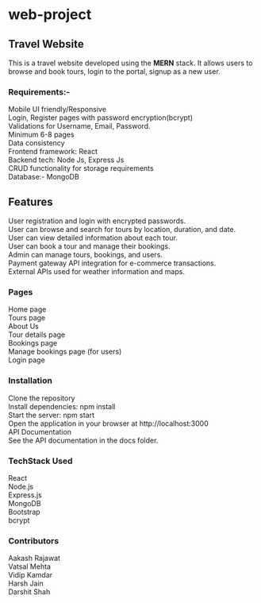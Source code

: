 # web-project

## Travel Website
This is a travel website developed using the <b>MERN</b> stack. It allows users to browse and book tours, login to the portal, signup as a new user.
<br> 

### Requirements:- 
Mobile UI friendly/Responsive <br>
Login, Register pages with password encryption(bcrypt) <br>
Validations for Username, Email, Password. <br>
Minimum 6-8 pages <br>
Data consistency <br>
Frontend framework: React <br>
Backend tech: Node Js, Express Js <br>
CRUD functionality for storage requirements <br>
Database:- MongoDB <br>


## Features
User registration and login with encrypted passwords.<br>
User can browse and search for tours by location, duration, and date. <br>
User can view detailed information about each tour. <br>
User can book a tour and manage their bookings. <br>
Admin can manage tours, bookings, and users.<br>
Payment gateway API integration for e-commerce transactions.<br>
External APIs used for weather information and maps.<br>


### Pages
Home page<br>
Tours page<br>
About Us <br>
Tour details page<br>
Bookings page<br>
Manage bookings page (for users)<br>
Login page<br>


### Installation<br>
Clone the repository<br>
Install dependencies: npm install<br>
Start the server: npm start<br>
Open the application in your browser at http://localhost:3000<br>
API Documentation<br>
See the API documentation in the docs folder.<br>

### TechStack Used
React<br>
Node.js<br>
Express.js<br>
MongoDB<br>
Bootstrap<br>
bcrypt<br>

### Contributors
Aakash Rajawat <br>
Vatsal Mehta <br>
Vidip Kamdar <br>
Harsh Jain <br>
Darshit Shah <br>



